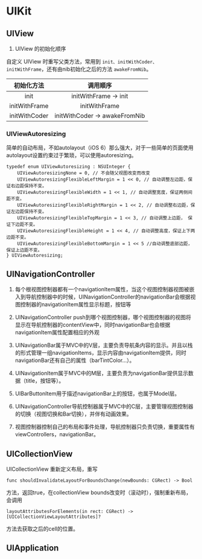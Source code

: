 # UIKit

## UIView

1. UIView 的初始化顺序

自定义 UIView 时重写父类方法，常用到 `init、initWithCoder、initWithFrame`，还有由nib初始化之后的方法 `awakeFromNib`。

| 初始化方法 | 调用顺序 |
|:---:|:---:|
| init | initWithFrame -> init |
| initWithFrame | initWithFrame |
| initWithCoder | initWithCoder -> awakeFromNib |


### UIViewAutoresizing

简单的自动布局，不如autolayout（iOS 6）那么强大，对于一些简单的页面使用autolayout设置约束过于繁琐，可以使用autoresizing。

```
typedef enum UIViewAutoresizing : NSUInteger {
    UIViewAutoresizingNone = 0, // 不会随父视图改变而改变
    UIViewAutoresizingFlexibleLeftMargin = 1 << 0, // 自动调整左边距，保证右边距保持不变。
    UIViewAutoresizingFlexibleWidth = 1 << 1, // 自动调整宽度，保证两侧间距不变。
    UIViewAutoresizingFlexibleRightMargin = 1 << 2, // 自动调整右边距，保证左边距保持不变。
    UIViewAutoresizingFlexibleTopMargin = 1 << 3, // 自动调整上边距， 保证下边距不变。
    UIViewAutoresizingFlexibleHeight = 1 << 4, // 自动调整高度，保证上下两边距不变。
    UIViewAutoresizingFlexibleBottomMargin = 1 << 5 //自动调整底部边距，保证上边距不变。
} UIViewAutoresizing;
```



## UINavigationController
1. 每个根视图控制器都有一个navigationItem属性，当这个视图控制器视图被嵌入到导航控制器中的时候，UINavigationController的navigationBar会根据视图控制器的navigationItem属性显示标题，按钮等  

2. UINavigationController push到哪个视图控制器，哪个视图控制器的视图将显示在导航控制器的contentView中，同时navigationBar也会根据navigationItem属性配置相应的外观   
3. UINavigationBar属于MVC中的V层，主要负责导航条内容的显示。并且以栈的形式管理一组navigationItems，显示内容由navigationItem提供，同时navigationBar还有自己的属性（barTintColor...）。   
4. UINavigationItem属于MVC中的M层，主要负责为navigationBar提供显示数据（title，按钮等）。    
5. UIBarButtonItem用于描述navigationBar上的按钮，也属于Model层。   
6. UINavigationController导航控制器属于MVC中的C层，主要管理视图控制器的切换（视图切换和Bar切换），并伴有动画效果。    
7. 视图控制器控制自己的布局和事件处理，导航控制器只负责切换，重要属性有viewControllers，navigationBar。
    


## UICollectionView

UICollectionView 重新定义布局，重写

```
func shouldInvalidateLayoutForBoundsChange(newBounds: CGRect) -> Bool
```
方法，返回true，在collectionView bounds改变时（滚动时），强制重新布局，会调用

```
layoutAttributesForElements(in rect: CGRect) -> [UICollectionViewLayoutAttributes]?
```
方法去获取之后的cell的位置。


## UIApplication


